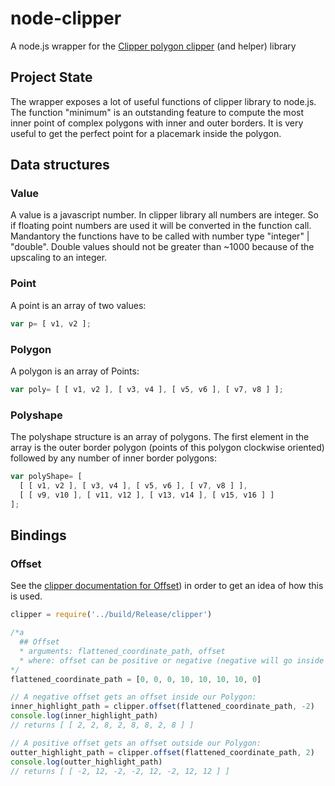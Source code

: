 # node-clipper

A node.js wrapper for the [Clipper polygon clipper](http://www.angusj.com/delphi/clipper.php) (and helper) library

## Project State

The wrapper exposes a lot of useful functions of clipper library to node.js. The function "minimum" is an outstanding feature to compute the most inner point of complex polygons with inner and outer borders. It is very useful to get the perfect point for a placemark inside the polygon.


## Data structures

### Value

A value is a javascript number. In clipper library all numbers are integer. So if floating point numbers are used it will be converted in the function call. Mandantory the functions have to be called with number type "integer" | "double". Double values should not be greater than ~1000 because of the upscaling to an integer.

### Point

A point is an array of two values:
```javascript
var p= [ v1, v2 ];
```

### Polygon

A polygon is an array of Points:
```javascript
var poly= [ [ v1, v2 ], [ v3, v4 ], [ v5, v6 ], [ v7, v8 ] ];
```

### Polyshape

The polyshape structure is an array of polygons. The first element in the array is the outer border polygon (points of this polygon clockwise oriented) followed by any number of inner border polygons:
```javascript
var polyShape= [
  [ [ v1, v2 ], [ v3, v4 ], [ v5, v6 ], [ v7, v8 ] ],
  [ [ v9, v10 ], [ v11, v12 ], [ v13, v14 ], [ v15, v16 ] ]
];
```



## Bindings

### Offset

See the [clipper documentation for Offset](http://www.angusj.com/delphi/clipper/documentation/Docs/Units/ClipperLib/Functions/OffsetPaths.htm))
in order to get an idea of how this is used.

```javascript
clipper = require('../build/Release/clipper')

/*a
  ## Offset
  * arguments: flattened_coordinate_path, offset
  * where: offset can be positive or negative (negative will go inside the polygon, positive will expand outside)
*/
flattened_coordinate_path = [0, 0, 0, 10, 10, 10, 10, 0]

// A negative offset gets an offset inside our Polygon:
inner_highlight_path = clipper.offset(flattened_coordinate_path, -2)
console.log(inner_highlight_path)
// returns [ [ 2, 2, 8, 2, 8, 8, 2, 8 ] ]

// A positive offset gets an offset outside our Polygon:
outter_highlight_path = clipper.offset(flattened_coordinate_path, 2)
console.log(outter_highlight_path)
// returns [ [ -2, 12, -2, -2, 12, -2, 12, 12 ] ]
```
